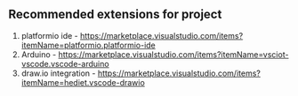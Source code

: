 
## Recommended extensions for project
1. platformio ide - https://marketplace.visualstudio.com/items?itemName=platformio.platformio-ide 
2. Arduino -  https://marketplace.visualstudio.com/items?itemName=vsciot-vscode.vscode-arduino
3. draw.io integration - https://marketplace.visualstudio.com/items?itemName=hediet.vscode-drawio